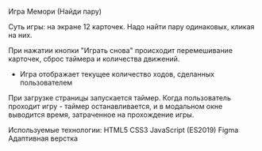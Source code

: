 Игра Мемори (Найди пару)

Суть игры: на экране 12 карточек. Надо найти пару одинаковых, кликая на них.

При нажатии кнопки "Играть снова" происходит перемешивание карточек, сброс таймера и количества движений.

- Игра отображает текущее количество ходов, сделанных пользователем

При загрузке страницы запускается таймер. Когда пользователь проходит игру - таймер останавливается, и в модальном окне выводится время, затраченное на прохождение игры.

Используемые технологии:
HTML5
CSS3
JavaScript (ES2019)
Figma
Адаптивная верстка
